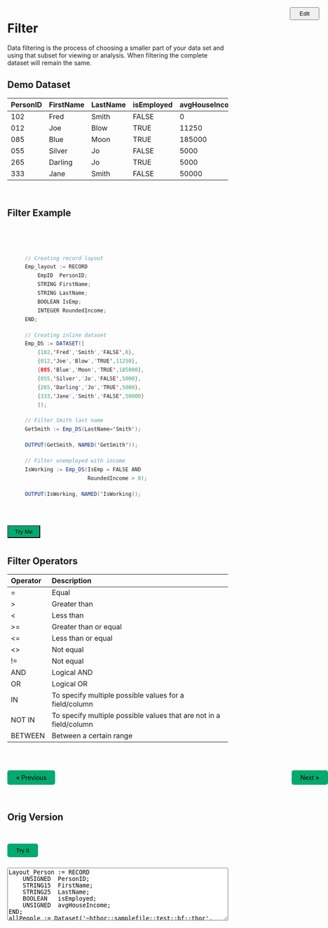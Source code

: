 
<html lang="en" data-color-mode="auto" data-light-theme="dark" data-dark-theme="dark">

<div class="edit-github pull-right">
                <a href="https://github.com/hpccsystems-solutions-lab/Learn-ECL/blob/16f6d0374864dae731604adf591ac7bebe8e947f/LearnECL/MainConcepts/filter.md"  target="_blank" style="position: absolute; right:0; z-index:900;">
                    <button type="button" role="presentation" title="Edit this document" aria-label="Edit current document on GitHub" style="padding:5px 20px;cursor:pointer;"><span class="hidden-xs">Edit</span></button>
                </a>
</div>



# Filter

Data filtering is the process of choosing a smaller part of your data set and using that subset for viewing or analysis. When filtering the complete dataset will remain the same.

## Demo Dataset


|PersonID|FirstName|LastName|isEmployed|avgHouseIncome|
|:----|:---|:---|:----|:---|
102 | Fred | Smith | FALSE | 0
012 | Joe | Blow | TRUE | 11250
085 | Blue | Moon | TRUE | 185000
055 | Silver | Jo | FALSE | 5000
265 | Darling | Jo | TRUE | 5000
333 | Jane | Smith | FALSE | 50000


</br>

## Filter Example
<br>
<pre id="code_1">

``` java
// Creating record layout
Emp_layout := RECORD
    EmpID  PersonID; 
    STRING FirstName; 
    STRING LastName; 
    BOOLEAN IsEmp;
    INTEGER RoundedIncome;
END; 

// Creating inline dataset
Emp_DS := DATASET([
    {102,'Fred','Smith','FALSE',0},
    {012,'Joe','Blow','TRUE',11250},
    {085,'Blue','Moon','TRUE',185000},
    {055,'Silver','Jo','FALSE',5000},
    {265,'Darling','Jo','TRUE',5000},
    {333,'Jane','Smith','FALSE',50000}
    ]);

// Filter Smith last name
GetSmith := Emp_DS(LastName='Smith');

OUTPUT(GetSmith, NAMED('GetSmith'));

// Filter unemployed with income
IsWorking := Emp_DS(IsEmp = FALSE AND
                    RoundedIncome > 0);

OUTPUT(IsWorking, NAMED('IsWorking));
                  
```
</pre>

<button onclick=".\dev_build\OpenECLEditor.html(['code_1'])" style="color: black; background-color: #04AA6D; margin-bottom:10px; cursor:pointer; padding:5px 15px;">Try Me</button> 

## Filter Operators 

|Operator|Description|
|:----|:---|
=	  | Equal
\>  | Greater than
<	  | Less than
\>= | Greater than or equal	
<=  | Less than or equal	
<>  | Not equal
!=  | Not equal
AND | Logical AND
OR  | Logical OR
IN  | To specify multiple possible values for a field/column
NOT IN  | To specify multiple possible values that are not in a field/column
BETWEEN | Between a certain range



  <style>
    a, input.ecl {
      text-decoration: none;
      display: inline-block;
      padding: 8px 20px;
      border: none;
      border-radius: 5px;
    }

    a:hover, input.ecl:hover {
      color: black;
      text-decoration: none;
    }

    textarea.code {
      min-height: 120px;
    }

    .previous {
      background-color: #04AA6D;
      color: black;
    }

    .next {
      background-color: #04AA6D;
      color: black;
      position: absolute;
      right: 0
    }

    .code {
      width: 100%;

    }
  </style>

  <br>
  <br>

  <a href="#" class="previous">&laquo; Previous</a>
  <a href="https://hpccsystems-solutions-lab.github.io/hpcc/LearnECL/MainConcepts/sort" class="next">Next &raquo;</a>

<br>

##  Orig Version

<br>


<div>
<form method='post' action='https://hpcc-ecl-web-editor.azurewebsites.net/' target='submit' name="ECLCode">
<p><input type='submit' value="Try It" class="ecl" style="color: black; background-color: #04AA6D; margin-bottom:10px; cursor:pointer;"></input> </p>
<textarea name='code' class="code">
Layout_Person := RECORD  
    UNSIGNED  PersonID;  
    STRING15  FirstName; 
    STRING25  LastName; 
    BOOLEAN   isEmployed; 
    UNSIGNED  avgHouseIncome;
END; 
allPeople := Dataset('~hthor::samplefile::test::bf::thor', Layout_Person, THOR);
//Show employed people
OUTPUT(allPeople(isEmployed), NAMED('isEmployed'));
//Capture None Smith last names and save the result.
//Strings are case sensitive
noSmith := allPeople(lastName != 'Smith');
OUTPUT(noSmith, NAMED('noSmith'));
//Show income > 100000 or Jo last name
allPeople(lastName = 'Jo' OR avgHouseIncome > 100000);
</textarea>
</form>
</script>
</div>